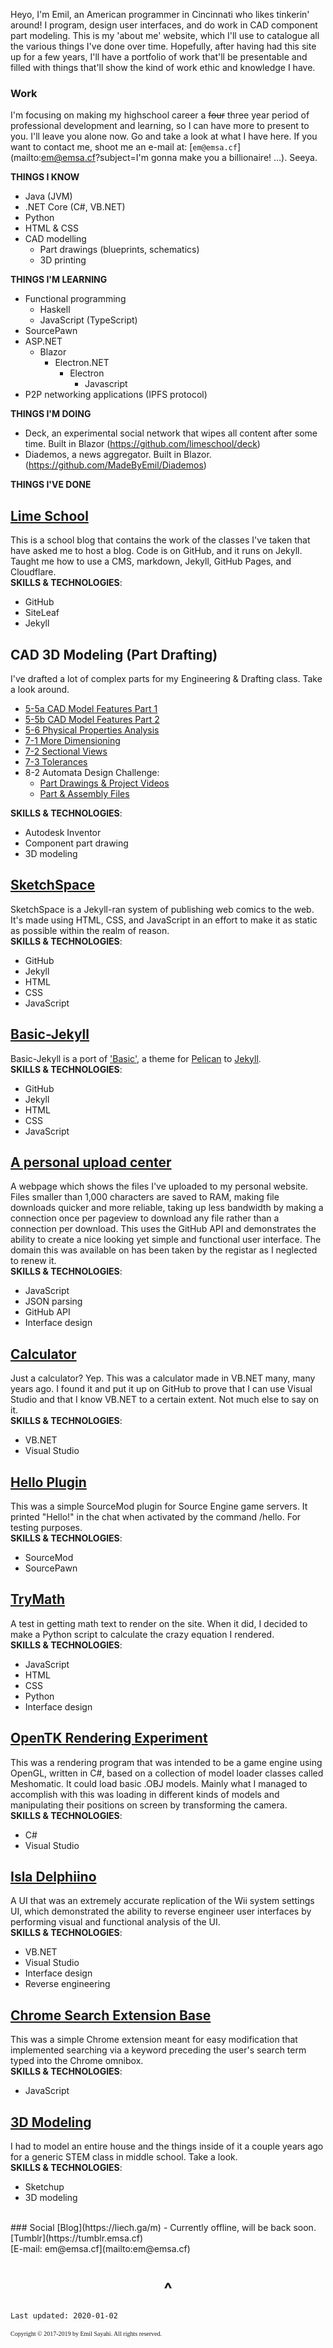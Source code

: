 

Heyo, I'm Emil, an American programmer in Cincinnati who likes tinkerin' around! I program, design user interfaces, and do work in CAD component part modeling. This is my 'about me' website, which I'll use to catalogue all the various things I've done over time. Hopefully, after having had this site up for a few years, I'll have a portfolio of work that'll be presentable and filled with things that'll show the kind of work ethic and knowledge I have. 

### Work
I'm focusing on making my highschool career a ~~four~~ three year period of professional development and learning, so I can have more to present to you. I'll leave you alone now. Go and take a look at what I have here. If you want to contact me, shoot me an e-mail at: [`em@emsa.cf`](mailto:em@emsa.cf?subject=I'm gonna make you a billionaire! ...). Seeya.

**THINGS I KNOW**
- Java (JVM)
- .NET Core (C#, VB.NET)
- Python
- HTML & CSS
- CAD modelling
  - Part drawings (blueprints, schematics)
  - 3D printing

**THINGS I'M LEARNING**
- Functional programming
  - Haskell
  - JavaScript (TypeScript)
- SourcePawn
- ASP.NET
  - Blazor
    - Electron.NET
      - Electron
        - Javascript
- P2P networking applications (IPFS protocol)

**THINGS I'M DOING**
- Deck, an experimental social network that wipes all content after some time. Built in Blazor (https://github.com/limeschool/deck)
- Diademos, a news aggregator. Built in Blazor. (https://github.com/MadeByEmil/Diademos)

**THINGS I'VE DONE**
## [Lime School](https://limeschool.cf)
This is a school blog that contains the work of the classes I've taken that have asked me to host a blog. Code is on GitHub, and it runs on Jekyll. Taught me how to use a CMS, markdown, Jekyll, GitHub Pages, and Cloudflare.
<br>
**SKILLS & TECHNOLOGIES**:
- GitHub
- SiteLeaf
- Jekyll


## CAD 3D Modeling (Part Drafting)
I've drafted a lot of complex parts for my Engineering & Drafting class. Take a look around.
- [5-5a CAD Model Features Part 1](https://drive.google.com/drive/folders/1Okz_gF2wIAcCekOtYcqRDz_e0pjdPxxt?usp=sharing)
- [5-5b CAD Model Features Part 2](https://drive.google.com/drive/folders/14I_ffnH0n81QmkAWd4kaBPYMH8_PIWq8?usp=sharing)
- [5-6 Physical Properties Analysis](https://drive.google.com/drive/folders/1cceX8qC0opWxxbesKCQjJL1RV2eT37QC?usp=sharing)
- [7-1 More Dimensioning](https://drive.google.com/drive/folders/1xsQr3ytjxgDC9Ll0aQoxQTGhIBEdlx7l?usp=sharing)
- [7-2 Sectional Views](https://drive.google.com/drive/folders/16DqfjxuD7NTP5W2OQ_aCChGZ_xayZ0ji?usp=sharing)
- [7-3 Tolerances](https://drive.google.com/drive/folders/1fe5biJBgl0MA8ygDCqX03hJWdRWhLewa?usp=sharing)
- 8-2 Automata Design Challenge:
	- [Part Drawings & Project Videos](https://drive.google.com/open?id=1-SLNnRsgbT59mriSYPTpyeMdbzXKqiCW)
	- [Part & Assembly Files](https://drive.google.com/drive/folders/1PK37dpg4KYz_6_9CvNXwLHqyKJ-ttLDm?usp=sharing)
	



**SKILLS & TECHNOLOGIES**:
- Autodesk Inventor
- Component part drawing
- 3D modeling


## [SketchSpace](https://github.com/EmilSayahi/SketchSpace)
SketchSpace is a Jekyll-ran system of publishing web comics to the web. It's made using HTML, CSS, and JavaScript in an effort to make it as static as possible within the realm of reason.
<br>
**SKILLS & TECHNOLOGIES**:
- GitHub
- Jekyll
- HTML
- CSS
- JavaScript


## [Basic-Jekyll](https://github.com/EmilSayahi/basic-jekyll/)
Basic-Jekyll is a port of ['Basic'](https://github.com/getpelican/pelican-themes/tree/master/basic), a theme for [Pelican](http://getpelican.com/) to [Jekyll](https://jekyllrb.com/).
<br>
**SKILLS & TECHNOLOGIES**:
- GitHub
- Jekyll
- HTML
- CSS
- JavaScript


## [A personal upload center](https://liech.ga/up/)
A webpage which shows the files I've uploaded to my personal website. Files smaller than 1,000 characters are saved to RAM,
making file downloads quicker and more reliable, taking up less bandwidth by making a connection once per pageview to download any file rather than a connection per download. This uses the GitHub API and demonstrates the ability to create a nice looking yet simple and functional user interface. The domain this was available on has been taken by the registar as I neglected to renew it.
<br>
**SKILLS & TECHNOLOGIES**:
- JavaScript
- JSON parsing
- GitHub API
- Interface design


## [Calculator](https://github.com/emil-sayahi/Calculator)
Just a calculator? Yep. This was a calculator made in VB.NET many, many years ago. I found it and put it up on GitHub to prove that I can use Visual Studio and that I know VB.NET to a certain extent. Not much else to say on it.
<br>
**SKILLS & TECHNOLOGIES**:
- VB.NET
- Visual Studio


## [Hello Plugin](https://github.com/EmilSayahi/Hello-Plugin)
This was a simple SourceMod plugin for Source Engine game servers. It printed "Hello!" in the chat when activated by the command /hello. For testing purposes.
<br>
**SKILLS & TECHNOLOGIES**:
- SourceMod
- SourcePawn


## [TryMath](http://emsa.cf/trymath.html)
A test in getting math text to render on the site. When it did, I decided to make a Python script to calculate the crazy equation I rendered.
<br>
**SKILLS & TECHNOLOGIES**:
- JavaScript
- HTML
- CSS
- Python
- Interface design


## [OpenTK Rendering Experiment](https://github.com/emil-sayahi/TriBox)
This was a rendering program that was intended to be a game engine using OpenGL, written in C#, based on a collection of model loader classes called Meshomatic. It could load basic .OBJ models. Mainly what I managed to accomplish with this was loading in different kinds of models and manipulating their positions on screen by transforming the camera.
<br>
**SKILLS & TECHNOLOGIES**:
- C#
- Visual Studio


## [Isla Delphiino](https://github.com/emil-sayahi/Isla-Delphiino)
A UI that was an extremely accurate replication of the Wii system settings UI, which demonstrated the ability to reverse engineer user interfaces by performing visual and functional analysis of the UI.
<br>
**SKILLS & TECHNOLOGIES**:
- VB.NET
- Visual Studio
- Interface design
- Reverse engineering

## [Chrome Search Extension Base](https://github.com/EmilSayahi/Chrome-Search-Base/)
This was a simple Chrome extension meant for easy modification that implemented searching via a keyword preceding the user's search term typed into the Chrome omnibox.
<br>
**SKILLS & TECHNOLOGIES**:
- JavaScript


## [3D Modeling](https://github.com/emil-sayahi/Sketchup-House/)
I had to model an entire house and the things inside of it a couple years ago for a generic STEM class in middle school. Take a look.
<br>
**SKILLS & TECHNOLOGIES**:
- Sketchup
- 3D modeling



<br>
### Social
[Blog](https://liech.ga/m) - Currently offline, will be back soon.
[Tumblr](https://tumblr.emsa.cf)
<br>
[E-mail: em@emsa.cf](mailto:em@emsa.cf)


<h1 align="center">^</h1>

```
Last updated: 2020-01-02
```
<p style="font-family: TimesNewRoman, Times New Roman, Times, Baskerville, Georgia, serif;
	font-size: 10px;
	font-style: normal;
	font-variant: normal;
	font-weight: 400;
	line-height: 16px;">Copyright © 2017-2019 by Emil Sayahi. All rights reserved.</p>
